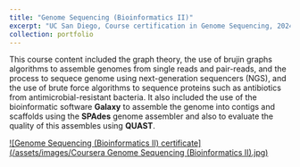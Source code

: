 ```yaml
---
title: "Genome Sequencing (Bioinformatics II)"
excerpt: "UC San Diego, Course certification in Genome Sequencing, 2024<br/><img src='../assets/images/Coursera Genome Sequencing (Bioinformatics II).jpg' width='500' height='300'>"
collection: portfolio
---
```


This course content included the graph theory, the use of brujin graphs algorithms to assemble genomes from single reads and pair-reads, and the process to sequece genome using next-generation sequencers (NGS), and the use of brute force algorithms to sequence proteins such as antibiotics from antimicrobial-resistant bacteria.
It also included the use of the bioinformatic software <b>Galaxy</b>
to assemble the genome into contigs and scaffolds using the 
<b>SPAdes</b> genome assembler and also to evaluate the quality of this assembles using <b>QUAST</b>.

<a href="https://coursera.org/verify/XC88SYTHQK6T">![Genome Sequencing (Bioinformatics II) certificate](/assets/images/Coursera Genome Sequencing (Bioinformatics II).jpg)<a/>